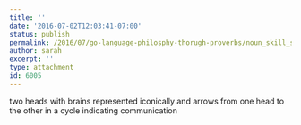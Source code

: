 ```yaml
---
title: ''
date: '2016-07-02T12:03:41-07:00'
status: publish
permalink: /2016/07/go-language-philosphy-thorugh-proverbs/noun_skill_share_14291
author: sarah
excerpt: ''
type: attachment
id: 6005
---
```

two heads with brains represented iconically and arrows from one head to the other in a cycle indicating communication